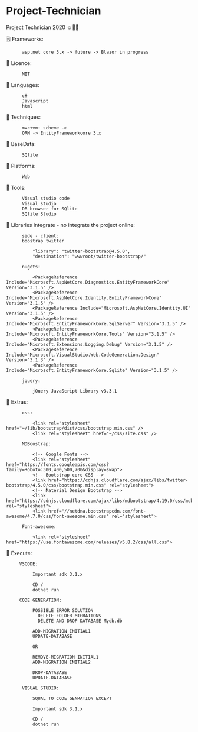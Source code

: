 # Project-Technician
Project Technician 2020 ☺️👌🏻

🗒 Frameworks:

          asp.net core 3.x -> future -> Blazor in progress
   
  🦾 Licence: 
   
          MIT
  🦾 Languages: 
   
          c#
          Javascript
          html
   
  🦾 Techniques:
   
          mvc+vm: scheme ->
          ORM -> EntityFrameworkcore 3.x
              
  🦾 BaseData:
      
          SQlite
  
  🦾 Platforms: 
      
          Web
   
  🦾 Tools:
   
          Visual studio code
          Visual studio
          DB browser for SQlite
          SQlite Studio
  
  🦾 Libraries integrate - no integrate the project online: 
          
          side - client:
          boostrap twitter

              "library": "twitter-bootstrap@4.5.0",
              "destination": "wwwroot/twitter-bootstrap/"

          nugets:

              <PackageReference Include="Microsoft.AspNetCore.Diagnostics.EntityFrameworkCore" Version="3.1.5" />
              <PackageReference Include="Microsoft.AspNetCore.Identity.EntityFrameworkCore" Version="3.1.5" />
              <PackageReference Include="Microsoft.AspNetCore.Identity.UI" Version="3.1.5" />
              <PackageReference Include="Microsoft.EntityFrameworkCore.SqlServer" Version="3.1.5" />
              <PackageReference Include="Microsoft.EntityFrameworkCore.Tools" Version="3.1.5" />
              <PackageReference Include="Microsoft.Extensions.Logging.Debug" Version="3.1.5" />
              <PackageReference Include="Microsoft.VisualStudio.Web.CodeGeneration.Design" Version="3.1.3" />
              <PackageReference Include="Microsoft.EntityFrameworkCore.Sqlite" Version="3.1.5" />

          jquery:
              
              jQuery JavaScript Library v3.3.1
 
🦾 Extras:
 
          css:
          
              <link rel="stylesheet" href="~/lib/bootstrap/dist/css/bootstrap.min.css" />
              <link rel="stylesheet" href="~/css/site.css" />
          
          MDBoostrap:
          
              <!-- Google Fonts -->
              <link rel="stylesheet" href="https://fonts.googleapis.com/css?family=Roboto:300,400,500,700&display=swap">
              <!-- Bootstrap core CSS -->
              <link href="https://cdnjs.cloudflare.com/ajax/libs/twitter-bootstrap/4.5.0/css/bootstrap.min.css" rel="stylesheet">
              <!-- Material Design Bootstrap -->
              <link href="https://cdnjs.cloudflare.com/ajax/libs/mdbootstrap/4.19.0/css/mdb.min.css" rel="stylesheet">
              <link href="//netdna.bootstrapcdn.com/font-awesome/4.7.0/css/font-awesome.min.css" rel="stylesheet">
              
          Font-awesome:
          
              <link rel="stylesheet" href="https://use.fontawesome.com/releases/v5.8.2/css/all.css">
              
 🦾 Execute:
 
         VSCODE:
              
              Important sdk 3.1.x
                
              CD /
              dotnet run
              
         CODE GENERATION:
         
              POSSIBLE ERROR SOLUTION
                DELETE FOLDER MIGRATIONS
                DELETE AND DROP DATABASE Mydb.db
               
              ADD-MIGRATION INITIAL1
              UPDATE-DATABASE
              
              OR
         
              REMOVE-MIGRATION INITIAL1
              ADD-MIGRATION INITIAL2
              
              DROP-DATABASE
              UPDATE-DATABASE
              
          VISUAL STUDIO:
          
              SQUAL TO CODE GENRATION EXCEPT
              
              Important sdk 3.1.x
                
              CD /
              dotnet run
               
   
   


